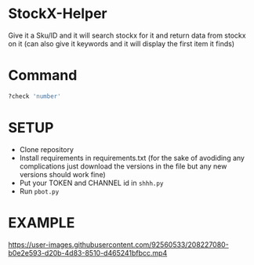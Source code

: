 # StockX-Helper

Give it a Sku/ID and it will search stockx for it and return data from stockx on it (can also give it keywords and it will display the first item it finds)

# Command

```python
?check 'number'
```

# SETUP
- Clone repository
- Install requirements in requirements.txt (for the sake of avodiding any complications just download the versions in the file but any new versions should work fine)
- Put your TOKEN and CHANNEL id in ```shhh.py```
- Run ```pbot.py```


# EXAMPLE

https://user-images.githubusercontent.com/92560533/208227080-b0e2e593-d20b-4d83-8510-d465241bfbcc.mp4

